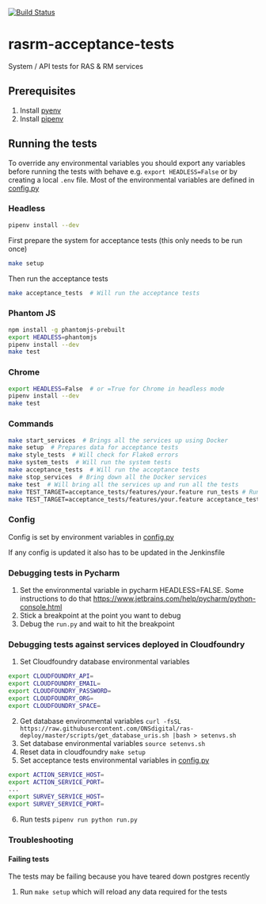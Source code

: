 [![Build Status](https://travis-ci.org/ONSdigital/rasrm-acceptance-tests.svg?branch=master)](https://travis-ci.org/ONSdigital/rasrm-acceptance-tests)

# rasrm-acceptance-tests
System / API tests for RAS & RM services

## Prerequisites
1. Install [pyenv](https://github.com/pyenv/pyenv)
1. Install [pipenv](https://github.com/pypa/pipenv)


## Running the tests

To override any environmental variables you should export any variables before running the tests with behave e.g. `export HEADLESS=False` or by creating a local `.env` file. Most of the environmental variables are defined in [config.py](config.py)

### Headless
```bash
pipenv install --dev
```

First prepare the system for acceptance tests (this only needs to be run once)
```bash
make setup
```
Then run the acceptance tests
```bash
make acceptance_tests  # Will run the acceptance tests
```


### Phantom JS
```bash
npm install -g phantomjs-prebuilt
export HEADLESS=phantomjs
pipenv install --dev
make test
```


### Chrome
```bash
export HEADLESS=False  # or =True for Chrome in headless mode
pipenv install --dev
make test
```


### Commands
```bash
make start_services  # Brings all the services up using Docker
make setup  # Prepares data for acceptance tests
make style_tests  # Will check for Flake8 errors
make system_tests  # Will run the system tests
make acceptance_tests  # Will run the acceptance tests
make stop_services  # Bring down all the Docker services
make test  # Will bring all the services up and run all the tests
make TEST_TARGET=acceptance_tests/features/your.feature run_tests # Runs a single feature file WITHOUT 'make setup' first
make TEST_TARGET=acceptance_tests/features/your.feature acceptance_tests # Runs a single feature file WITH 'make setup' first
```


### Config
Config is set by environment variables in [config.py](config.py)

If any config is updated it also has to be updated in the Jenkinsfile


### Debugging tests in Pycharm
1. Set the environmental variable in pycharm HEADLESS=FALSE. Some instructions to do that https://www.jetbrains.com/help/pycharm/python-console.html
1. Stick a breakpoint at the point you want to debug
1. Debug the `run.py` and wait to hit the breakpoint

### Debugging tests against services deployed in Cloudfoundry
1. Set Cloudfoundry database environmental variables
```bash
export CLOUDFOUNDRY_API=
export CLOUDFOUNDRY_EMAIL=
export CLOUDFOUNDRY_PASSWORD=
export CLOUDFOUNDRY_ORG=
export CLOUDFOUNDRY_SPACE=
```
2. Get database environmental variables `curl -fsSL  https://raw.githubusercontent.com/ONSdigital/ras-deploy/master/scripts/get_database_uris.sh |bash > setenvs.sh`
3. Set database environmental variables `source setenvs.sh`
4. Reset data in cloudfoundry `make setup`
5. Set acceptance tests environmental variables in [config.py](config.py)
```bash
export ACTION_SERVICE_HOST=
export ACTION_SERVICE_PORT=
...
export SURVEY_SERVICE_HOST=
export SURVEY_SERVICE_PORT=
```
6. Run tests `pipenv run python run.py`

### Troubleshooting
#### Failing tests
The tests may be failing because you have teared down postgres recently
1. Run `make setup` which will reload any data required for the tests

